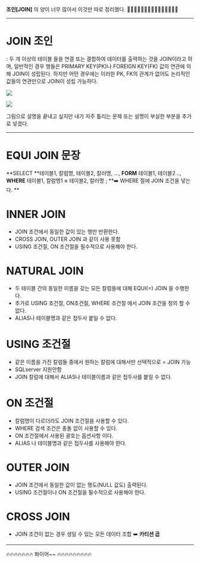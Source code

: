 **조인[JOIN]** 의 양이 너무 많아서 이것만 따로 정리했다. 
🤦🏻‍♀️👏🏻👏🏻👏🏻👏🏻👏🏻👏🏻

---

# JOIN 조인 
: 두 개 이상의 테이블 들을 연결 또는 결합하여 데이터를 출력하는 것을 JOIN이라고 하며, 일반적인 경우 행들은 PRIMARY KEY(PK)나 FOREIGN KEY(FK) 값의 연관에 의해 JOIN이 성립된다.
하지만 어떤 경우에는 이러한 PK, FK의 관계가 없어도 논리적인 값들의 연관만으로 JOIN이 성립 가능하다. 


![](https://images.velog.io/images/yuhayung7296/post/b7ae3702-ce74-4857-837e-8c1b3f1c6d3c/image.png)

![](https://images.velog.io/images/yuhayung7296/post/7349b12d-81c4-48e3-b048-c7d2a4a6cc96/image.png)


그림으로 설명을 끝내고 싶지만 
내가 자주 틀리는 문제 또는 설명이 부실한 부분을 추가로 넣겠다. 

---

# EQUI JOIN 문장
**SELECT **테이블1, 칼럼명, 테이블2, 칼러명, ...,
**FORM** 테이블1, 테이블2 ..,
**WHERE** 테이블1, 칼럼명1 **=** 테이블2, 칼러명 ;
**➡️ WHERE 절에 JOIN 조건을 넣는다. **

# INNER JOIN 
- JOIN 조건에서 동일한 값이 있는 행만 반환한다.
- CROSS JOIN, OUTER JOIN 과 같이 사용 못함
- USING 조건절, ON 조건절을 필수적으로 사용해야 한다. 

# NATURAL JOIN
- 두 테이블 간의 동일한 이름을 갖는 모든 칼럼들에 대해 EQUI(=) JOIN 을 수행한다.
- 추가로 USING 조건절, ON조건절, WHERE 조건절 에서 JOIN 조건을 정의 할 수 없다.
- ALIAS나 테이블명과 같은 접두사 붙일 수 없다. 

# USING 조건절 
- 같은 이름을 가진 칼럼들 중에서 원하는 칼럼에 대해서만 선택적으로 = JOIN 가능
- SQLserver 지원안함 
- JOIN 칼럼에 대해서 ALIAS나 테이블이름과 같은 접두사를 붙일 수 없다. 


# ON 조건절 
- 칼럼명이 다르더라도 JOIN 조건절을 사용할 수 있다.
- WHERE 검색 조건은 충돌 없이 사용할 수 있다.
- ON 조건절에서 사용된 괄호는 옵션사항 이다.
- ALIAS 나 테이블명과 같은 접두사를 사용해야 한다. 


# OUTER JOIN 
- JOIN 조건에서 동일한 값이 없는 행도(NULL 값도) 출력된다.
- USING 조건절이나 ON 조건절을 필수적으로 사용해야 한다.


# CROSS JOIN
- JOIN 조건이 없는 경우 생일 수 있는 모든 데이터 조합 
➡️ **카티션 곱**


---

🔥🔥🔥🔥🔥🔥🔥 퐈이어~~ 🔥🔥🔥🔥🔥🔥🔥🔥🔥
